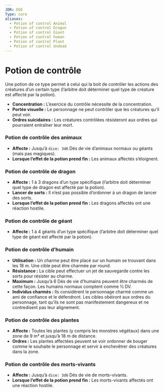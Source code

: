 ```yaml
---
JDR: OSE
Type: core
aliases:
  - Potion of control Animal
  - Potion of control Dragon
  - Potion of control Giant
  - Potion of control human
  - Potion of control Plant
  - Potion of control Undead 
---
```

# Potion de contrôle

Une potion de ce type permet à celui qui la boit de contrôler les actions des créatures d’un certain type (l’arbitre doit déterminer quel type de créature est affecté par la potion).

- **Concentration :** L’exercice du contrôle nécessite de la concentration.
- **Portée visuelle :** Le personnage ne peut contrôler que les créatures qu’il peut voir.
- **Ordres suicidaires :** Les créatures contrôlées résisteront aux ordres qui pourraient entraîner leur mort.

### Potion de contrôle des animaux

- **Affecte :** Jusqu’à `dice: 3d6` Dés de vie d’animaux normaux ou géants (mais pas magiques).
- **Lorsque l’effet de la potion prend fin :** Les animaux affectés s’éloignent.

### Potion de contrôle de dragon

- **Affecte :** 1 à 3 dragons d’un type spécifique (l’arbitre doit déterminer quel type de dragon est affecté par la potion).
- **Lancer de sorts :** Il n’est pas possible d’ordonner à un dragon de lancer des sorts.
- **Lorsque l’effet de la potion prend fin :** Les dragons affectés ont une réaction hostile.

### Potion de contrôle de géant

- **Affecte :** 1 à 4 géants d’un type spécifique (l’arbitre doit déterminer quel type de géant est affecté par la potion).

### Potion de contrôle d’humain

- **Utilisation :** Un charme peut être placé sur un humain se trouvant dans les 18 m. Une cible peut être charmée par round.
- **Résistance :** La cible peut effectuer un jet de sauvegarde contre les sorts pour résister au charme.
- **Maximum :** Jusqu’à 6 Dés de vie d’humains peuvent être charmés de cette façon. Les humains normaux comptent comme ½ DV.
- **Individus charmés :** Ils considèrent le personnage charmé comme un ami de confiance et le défendront. Les cibles obéiront aux ordres du personnage, tant qu’ils ne sont pas manifestement dangereux et ne contredisent pas leur alignement.

### Potion de contrôle des plantes

- **Affecte :** Toutes les plantes (y compris les monstres végétaux) dans une zone de 9 m² et jusqu’à 18 m de distance.
- **Ordres :** Les plantes affectées peuvent se voir ordonner de bouger comme le souhaite le personnage et servir à enchevêtrer des créatures dans la zone.

### Potion de contrôle des morts-vivants

- **Affecte :** Jusqu’à `dice: 3d6` Dés de vie de morts-vivants.
- **Lorsque l’effet de la potion prend fin :** Les morts-vivants affectés ont une réaction hostile.